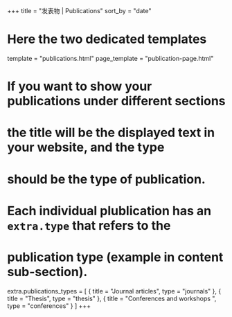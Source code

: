 +++
title = "发表物 | Publications"
sort_by = "date"

# Here the two dedicated templates
template = "publications.html"
page_template = "publication-page.html"

# If you want to show your publications under different sections
# the title will be the displayed text in your website, and the type
# should be the type of publication.
# Each individual plublication has an `extra.type` that refers to the
# publication type (example in content sub-section).
extra.publications_types = [
  { title = "Journal articles", type = "journals" },
  { title = "Thesis", type = "thesis" },
  { title = "Conferences and workshops ", type = "conferences" }
]
+++
